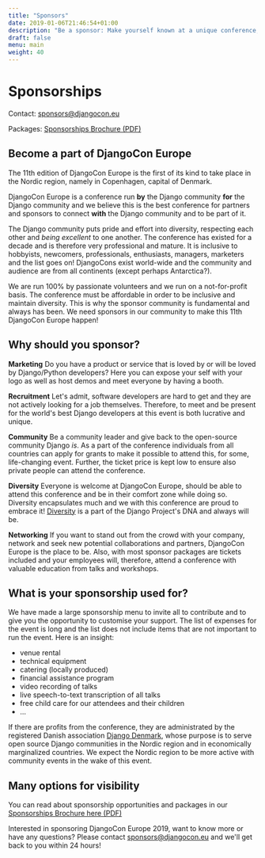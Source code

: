 ```yaml
---
title: "Sponsors"
date: 2019-01-06T21:46:54+01:00
description: "Be a sponsor: Make yourself known at a unique conference, helping to build the Django community and taking part in it."
draft: false
menu: main
weight: 40
---
```


# Sponsorships

Contact: [sponsors@djangocon.eu](mailto:sponsors@djangocon.eu)

Packages: [Sponsorships Brochure (PDF)](/files/DjangoconEUSponsorBrochure2019.pdf)


## Become a part of DjangoCon Europe

The 11th edition of DjangoCon Europe is the first of its kind to take place in the Nordic region, namely in Copenhagen, capital of Denmark.

DjangoCon Europe is a conference run **by** the Django community **for** the Django community and we believe this is the best conference for partners and sponsors to connect **with** the Django community and to be part of it.

The Django community puts pride and effort into diversity, respecting each other and *being excellent* to one another. The conference has existed for a decade and is therefore very professional and mature. It is inclusive to hobbyists, newcomers, professionals, enthusiasts, managers, marketers and the list goes on! DjangoCons exist world-wide and the community and audience are from all continents (except perhaps Antarctica?).

We are run 100% by passionate volunteers and we run on a not-for-profit basis. The conference must be affordable in order to be inclusive and maintain diversity. This is why the sponsor community is fundamental and always has been. We need sponsors in our community to make this 11th DjangoCon Europe happen!

## Why should you sponsor?

**Marketing** Do you have a product or service that is loved by or will be loved by Django/Python developers? Here you can expose your self with your logo as well as host demos and meet everyone by having a booth.

**Recruitment** Let's admit, software developers are hard to get and they are not actively looking for a job themselves. Therefore, to meet and be present for the world's best Django developers at this event is both lucrative and unique.

**Community** Be a community leader and give back to the open-source community Django _is_. As a part of the conference individuals from all countries can apply for grants to make it possible to attend this, for some, life-changing event. Further, the ticket price is kept low to ensure also private people can attend the conference.

**Diversity** Everyone is welcome at DjangoCon Europe, should be able to attend this conference and be in their comfort zone while doing so. Diversity encapsulates much and we with this conference are proud to embrace it! [Diversity](https://www.djangoproject.com/diversity/) is a part of the Django Project's DNA and always will be.

**Networking** If you want to stand out from the crowd with your company, network and seek new potential collaborations and partners, DjangoCon Europe is the place to be. Also, with most sponsor packages are tickets included and your employees will, therefore, attend a conference with valuable education from talks and workshops.

## What is your sponsorship used for?

We have made a large sponsorship menu to invite all to contribute and to give you the opportunity to customise your support. The list of expenses for the event is long and the list does not include items that are not important to run the event. Here is an insight:

 * venue rental
 * technical equipment
 * catering (locally produced)
 * financial assistance program
 * video recording of talks
 * live speech-to-text transcription of all talks
 * free child care for our attendees and their children
 * ...

If there are profits from the conference, they are administrated by the registered Danish association [Django Denmark](https://django-denmark.org/), whose purpose is to serve open source Django communities in the Nordic region and in economically marginalized countries. We expect the Nordic region to be more active with community events in the wake of this event.

## Many options for visibility

You can read about sponsorship opportunities and packages in our [Sponsorships Brochure here (PDF)](/files/DjangoconEUSponsorBrochure2019.pdf)

Interested in sponsoring DjangoCon Europe 2019, want to know more or have any questions?
Please contact [sponsors@djangocon.eu](mailto:sponsors@djangocon.eu) and we'll get back to you within 24 hours!
